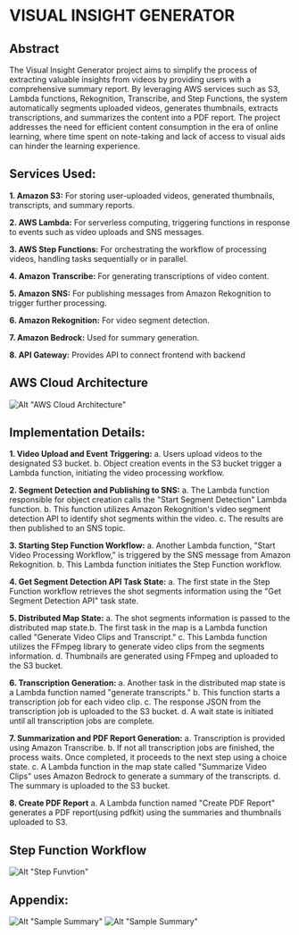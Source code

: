 # VISUAL INSIGHT GENERATOR
## Abstract
The Visual Insight Generator project aims to simplify the process of extracting valuable
insights from videos by providing users with a comprehensive summary report. By
leveraging AWS services such as S3, Lambda functions, Rekognition, Transcribe, and Step
Functions, the system automatically segments uploaded videos, generates thumbnails,
extracts transcriptions, and summarizes the content into a PDF report. The project
addresses the need for efficient content consumption in the era of online learning, where
time spent on note-taking and lack of access to visual aids can hinder the learning
experience.

## Services Used:
**1. Amazon S3:** For storing user-uploaded videos, generated thumbnails, transcripts, and
summary reports.

**2. AWS Lambda:** For serverless computing, triggering functions in response to events such
as video uploads and SNS messages.

**3. AWS Step Functions:** For orchestrating the workflow of processing videos, handling tasks
sequentially or in parallel.

**4. Amazon Transcribe:** For generating transcriptions of video content.

**5. Amazon SNS:** For publishing messages from Amazon Rekognition to trigger further
processing.

**6. Amazon Rekognition:** For video segment detection.

**7. Amazon Bedrock:** Used for summary generation.

**8. API Gateway:** Provides API to connect frontend with backend

## AWS Cloud Architecture 
![Alt "AWS Cloud Architecture"](https://github.com/ak-699/visual-insight-generator/blob/source/vig-cc-arch-2.png)

## Implementation Details:
**1. Video Upload and Event Triggering:**
a. Users upload videos to the designated S3 bucket.
b. Object creation events in the S3 bucket trigger a Lambda function, initiating the video
processing workflow.

**2. Segment Detection and Publishing to SNS:**
a. The Lambda function responsible for object creation calls the "Start Segment
Detection" Lambda function.
b. This function utilizes Amazon Rekognition's video segment detection API to identify
shot segments within the video.
c. The results are then published to an SNS topic.

**3. Starting Step Function Workflow:**
a. Another Lambda function, "Start Video Processing Workflow," is triggered by the SNS
message from Amazon Rekognition.
b. This Lambda function initiates the Step Function workflow.

**4. Get Segment Detection API Task State:**
a. The first state in the Step Function workflow retrieves the shot segments information
using the "Get Segment Detection API" task state.

**5. Distributed Map State:**
a. The shot segments information is passed to the distributed map state.b. The first task in the map is a Lambda function called "Generate Video Clips and
Transcript."
c. This Lambda function utilizes the FFmpeg library to generate video clips from the
segments information.
d. Thumbnails are generated using FFmpeg and uploaded to the S3 bucket.

**6. Transcription Generation:**
a. Another task in the distributed map state is a Lambda function named "generate
transcripts."
b. This function starts a transcription job for each video clip.
c. The response JSON from the transcription job is uploaded to the S3 bucket.
d. A wait state is initiated until all transcription jobs are complete.

**7. Summarization and PDF Report Generation:**
a. Transcription is provided using Amazon Transcribe.
b. If not all transcription jobs are finished, the process waits. Once completed, it
proceeds to the next step using a choice state.
c. A Lambda function in the map state called "Summarize Video Clips" uses Amazon
Bedrock to generate a summary of the transcripts.
d. The summary is uploaded to the S3 bucket.

**8. Create PDF Report**
a. A Lambda function named "Create PDF Report" generates a PDF report(using pdfkit)
using the summaries and thumbnails uploaded to S3.

## Step Function Workflow
![Alt "Step Funvtion"](https://github.com/ak-699/visual-insight-generator/blob/source/stepfunctions_graph.png)

## Appendix:
![Alt "Sample Summary"](https://github.com/ak-699/visual-insight-generator/blob/source/sreenshot-1.png)
![Alt "Sample Summary"](https://github.com/ak-699/visual-insight-generator/blob/source/screenshot-2.png)



